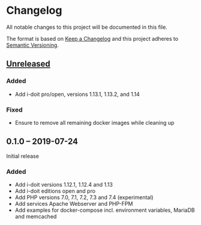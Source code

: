 # Changelog

All notable changes to this project will be documented in this file.

The format is based on [Keep a Changelog](https://keepachangelog.com/en/1.0.0/)
and this project adheres to [Semantic Versioning](https://semver.org/spec/v2.0.0.html).

## [Unreleased][]

### Added

-   Add i-doit pro/open, versions 1.13.1, 1.13.2, and 1.14

### Fixed

-   Ensure to remove all remaining docker images while cleaning up

## 0.1.0 – 2019-07-24

Initial release

### Added

-   Add i-doit versions 1.12.1, 1.12.4 and 1.13
-   Add i-doit editions open and pro
-   Add PHP versions 7.0, 7.1, 7.2, 7.3 and 7.4 (experimental)
-   Add services Apache Webserver and PHP-FPM
-   Add examples for docker-compose incl. environment variables, MariaDB and memcached

[Unreleased]: https://github.com/bheisig/i-doit-docker/compare/v0.1.0...HEAD
